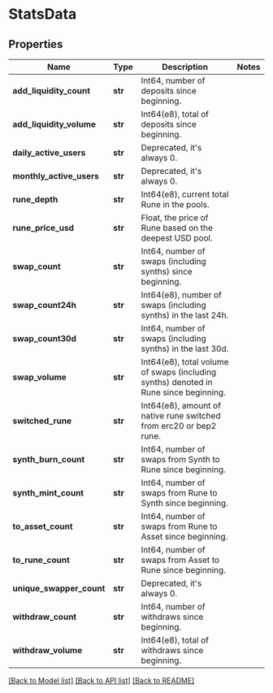# StatsData

## Properties
Name | Type | Description | Notes
------------ | ------------- | ------------- | -------------
**add_liquidity_count** | **str** | Int64, number of deposits since beginning. | 
**add_liquidity_volume** | **str** | Int64(e8), total of deposits since beginning.  | 
**daily_active_users** | **str** | Deprecated, it&#x27;s always 0. | 
**monthly_active_users** | **str** | Deprecated, it&#x27;s always 0. | 
**rune_depth** | **str** | Int64(e8), current total Rune in the pools. | 
**rune_price_usd** | **str** | Float, the price of Rune based on the deepest USD pool. | 
**swap_count** | **str** | Int64, number of swaps (including synths) since beginning. | 
**swap_count24h** | **str** | Int64(e8), number of swaps (including synths) in the last 24h. | 
**swap_count30d** | **str** | Int64, number of swaps (including synths) in the last 30d. | 
**swap_volume** | **str** | Int64(e8), total volume of swaps (including synths) denoted in Rune since beginning.  | 
**switched_rune** | **str** | Int64(e8), amount of native rune switched from erc20 or bep2 rune. | 
**synth_burn_count** | **str** | Int64, number of swaps from Synth to Rune since beginning. | 
**synth_mint_count** | **str** | Int64, number of swaps from Rune to Synth since beginning. | 
**to_asset_count** | **str** | Int64, number of swaps from Rune to Asset since beginning. | 
**to_rune_count** | **str** | Int64, number of swaps from Asset to Rune since beginning. | 
**unique_swapper_count** | **str** | Deprecated, it&#x27;s always 0. | 
**withdraw_count** | **str** | Int64, number of withdraws since beginning. | 
**withdraw_volume** | **str** | Int64(e8), total of withdraws since beginning.  | 

[[Back to Model list]](../README.md#documentation-for-models) [[Back to API list]](../README.md#documentation-for-api-endpoints) [[Back to README]](../README.md)

